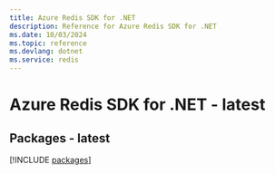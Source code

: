 ```yaml
---
title: Azure Redis SDK for .NET
description: Reference for Azure Redis SDK for .NET
ms.date: 10/03/2024
ms.topic: reference
ms.devlang: dotnet
ms.service: redis
---
```

# Azure Redis SDK for .NET - latest
## Packages - latest
[!INCLUDE [packages](redis-index.md)]